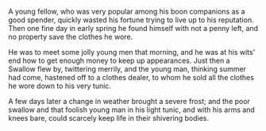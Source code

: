 A young fellow, who was very popular among his boon companions as
a good spender, quickly wasted his fortune trying to live up to
his reputation. Then one fine day in early spring he found
himself with not a penny left, and no property save the clothes
he wore.

He was to meet some jolly young men that morning, and he was at
his wits' end how to get enough money to keep up appearances.
Just then a Swallow flew by, twittering merrily, and the young
man, thinking summer had come, hastened off to a clothes dealer,
to whom he sold all the clothes he wore down to his very tunic.

A few days later a change in weather brought a severe frost; and
the poor swallow and that foolish young man in his light tunic,
and with his arms and knees bare, could scarcely keep life in
their shivering bodies.
